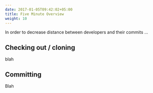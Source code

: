 ```yaml
---
date: 2017-01-05T09:42:02+05:00
title: Five Minute Overview
weight: 10
---
```


In order to decrease distance between developers and their commits ...

## Checking out / cloning

blah

## Committing

Blah